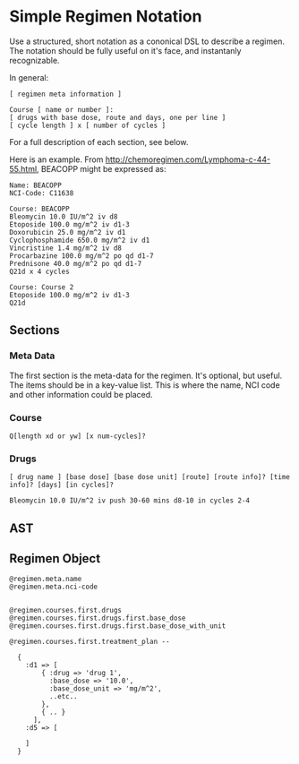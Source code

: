 Simple Regimen Notation
=======================

Use a structured, short notation as a cononical DSL to describe a regimen.  The notation should be fully useful on it's face, and instantanly recognizable.

In general:

    [ regimen meta information ]

    Course [ name or number ]:
    [ drugs with base dose, route and days, one per line ]
    [ cycle length ] x [ number of cycles ]

For a full description of each section, see below.

Here is an example.  From http://chemoregimen.com/Lymphoma-c-44-55.html, BEACOPP might be expressed as:

    Name: BEACOPP
    NCI-Code: C11638

    Course: BEACOPP
    Bleomycin 10.0 IU/m^2 iv d8
    Etoposide 100.0 mg/m^2 iv d1-3
    Doxorubicin 25.0 mg/m^2 iv d1
    Cyclophosphamide 650.0 mg/m^2 iv d1
    Vincristine 1.4 mg/m^2 iv d8
    Procarbazine 100.0 mg/m^2 po qd d1-7
    Prednisone 40.0 mg/m^2 po qd d1-7
    Q21d x 4 cycles

    Course: Course 2
    Etoposide 100.0 mg/m^2 iv d1-3
    Q21d

Sections
--------


### Meta Data
The first section is the meta-data for the regimen.  It's optional, but useful.  The items should be in a key-value list.  This is where the name, NCI code and other information could be placed.

### Course

    Q[length xd or yw] [x num-cycles]?


### Drugs
    
    [ drug name ] [base dose] [base dose unit] [route] [route info]? [time info]? [days] [in cycles]?

    Bleomycin 10.0 IU/m^2 iv push 30-60 mins d8-10 in cycles 2-4



AST
---


Regimen Object
--------------


    @regimen.meta.name
    @regimen.meta.nci-code


    @regimen.courses.first.drugs
    @regimen.courses.first.drugs.first.base_dose
    @regimen.courses.first.drugs.first.base_dose_with_unit

    @regimen.courses.first.treatment_plan --

      {
        :d1 => [
            { :drug => 'drug 1',
              :base_dose => '10.0',
              :base_dose_unit => 'mg/m^2',
              ..etc..
            },
            { .. }
          ],
        :d5 => [

        ]
      }



